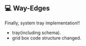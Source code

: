 ## 💻 Way-Edges

Finally, system tray implementation!!

- tray(including schema).
- grid box code structure changed.
